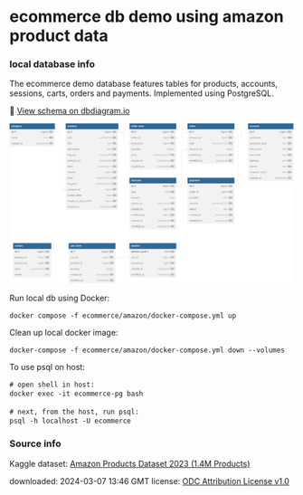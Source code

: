 # ecommerce db demo using amazon product data

### local database info

The ecommerce demo database features tables for products, accounts, sessions, carts, orders and payments. Implemented using PostgreSQL.

:link: [View schema on dbdiagram.io](https://dbdiagram.io/d/ecommerce-demo-65eaf17fb1f3d4062c72cba2)

![image of postgres starting schema - generated on dbdiagram.io](./schema/ecommerce-demo-pg.svg)

Run local db using Docker:

```
docker compose -f ecommerce/amazon/docker-compose.yml up
```

Clean up local docker image:

```
docker-compose -f ecommerce/amazon/docker-compose.yml down --volumes
```


To use psql on host:

```
# open shell in host:
docker exec -it ecommerce-pg bash

# next, from the host, run psql:
psql -h localhost -U ecommerce
```


### Source info
Kaggle dataset: [Amazon Products Dataset 2023 (1.4M Products)](https://www.kaggle.com/datasets/asaniczka/amazon-products-dataset-2023-1-4m-products)

downloaded: 2024-03-07 13:46 GMT
license: [ODC Attribution License v1.0](https://opendatacommons.org/licenses/by/1-0/index.html)

